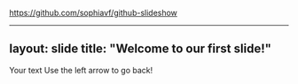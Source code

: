 https://github.com/sophiavf/github-slideshow

---
layout: slide
title: "Welcome to our first slide!"
---
Your text
Use the left arrow to go back!
